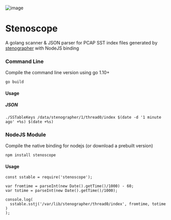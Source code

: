 ![image](https://user-images.githubusercontent.com/1423657/113490373-b0c57500-94c9-11eb-92e0-8747166e6ce7.png)

# Stenoscope
A golang scanner & JSON parser for PCAP SST index files generated by [stenographer](https://github.com/google/stenographer) with NodeJS binding

### Command Line
Compile the command line version using go 1.10+
```
go build
```

#### Usage
##### JSON
```
./SSTableKeys /data/stenographer/1/thread0/index $(date -d '1 minute ago' +%s) $(date +%s)
```

### NodeJS Module
Compile the native binding for nodejs (or download a prebuilt version)
```
npm install stenoscope
```

#### Usage
```
const sstable = require('stenoscope');

var fromtime = parseInt(new Date().getTime()/1000) - 60;
var totime = parseInt(new Date().getTime()/1000);

console.log(
  sstable.sstj('/var/lib/stenographer/thread0/index', fromtime, totime )
);
```
